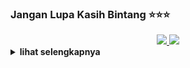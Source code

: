 ### Jangan Lupa Kasih Bintang ⭐⭐⭐

<div align="center">
  <a href="https://github.com/xenzoffcial/ProfileGuard">
    <img src="https://raw.githubusercontent.com/catppuccin/catppuccin/main/assets/footers/gray0_ctp_on_line.svg?sanitize=true"></img>
    <img src="https://readme-typing-svg.demolab.com/?lines=Facebook Profile Guard &font=Fira%20Code&center=true&width=440&height=45&color=00ff00&vCenter=true&pause=10&size=22"></img>
    </a>
</div>
<details>
  <summary><b>lihat selengkapnya </b></summary>

<div align="center">
  <img src="https://raw.githubusercontent.com/Deri-Kurniawan/Deri-Kurniawan/main/assets/images/horizontal-divider-gradient.gif"/>
  <img src="https://raw.githubusercontent.com/xenzoffcial/ProfileGuard/main/assets/demo%20(2).gif"/>
  <h3>Aman gak bang? aman gw aja tes nya pake akun utama</h3>
    
   <img src="https://raw.githubusercontent.com/Deri-Kurniawan/Deri-Kurniawan/main/assets/images/horizontal-divider-gradient.gif"/>
</div>

### Run script
```python
pkg update
pkg upgrade
pkg install git
pkg install python
python -m pip install requests
rmdir ProfileGuard
git clone https://github.com/xenzoffcial/ProfileGuard
cd ProfileGuard
python run.py
```
#### Social account
<a href="https://m.facebook.com/inu.pembangkang.7"><img src="https://raw.githubusercontent.com/Dumai-991/Dumai-991/main/Image/images.png" alt="alt text" width="30" height="30"></a>
<a href="https://www.instagram.com/xenzsenpai"><img src="https://raw.githubusercontent.com/Xenz404/Xenz404/main/img/Instagram_logo_2022.svg.png" alt="alt text" width="30" height="30"></a>
<a href="https://wa.me/6283138613993?text=Assalamualaikum+bang"><img src="https://raw.githubusercontent.com/Xenz404/Xenz404/main/img/580b57fcd9996e24bc43c543.png" alt="alt text" width="30" height="30"></a>
<a href="https://t.me/XenzSenpai"><img src="https://raw.githubusercontent.com/Xenz404/Xenz404/main/img/Telegram_2019_Logo.svg.png" alt="alt text" width="30" height="30"></a>
<a href="https://github.com/xenzoffcial"><img src="https://raw.githubusercontent.com/Xenz404/Xenz404/main/img/images%20(5).png" alt="alt text" width="30" height="30"></a>


<img src="https://raw.githubusercontent.com/Deri-Kurniawan/Deri-Kurniawan/main/assets/images/horizontal-divider-gradient.gif"/>
<p align="center">
  <a href="https://github.com/xenzoffcial">
    <img src="https://github-readme-streak-stats.herokuapp.com/?user=xenzoffcial&theme=radical&border=7F3FBF&background=0D1117" alt="Xenz GitHub streak"/>
  </a>
</p>

<p align="center">
  <a href="https://github.com/xenzoffcial">
    <img src="https://github-profile-summary-cards.vercel.app/api/cards/profile-details?username=xenzoffcial&theme=radical" alt="Xenz GitHub Contribution"/>
  </a>
</p>

<a> 
    <a href="https://github.com/xenzoffcial"><img alt="Xenz Github Stats" src="https://denvercoder1-github-readme-stats.vercel.app/api?username=xenzoffcial&show_icons=true&count_private=true&theme=react&border_color=7F3FBF&bg_color=0D1117&title_color=F85D7F&icon_color=F8D866" height="192px" width="49.5%"/></a>
  <a href="https://github.com/xenzoffcial"><img alt="Xenz Top Languages" src="https://denvercoder1-github-readme-stats.vercel.app/api/top-langs/?username=xenzoffcial&langs_count=8&layout=compact&theme=react&border_color=7F3FBF&bg_color=0D1117&title_color=F85D7F&icon_color=F8D866" height="192px" width="49.5%"/></a>
  <br/>
</a>
<img src="https://raw.githubusercontent.com/Deri-Kurniawan/Deri-Kurniawan/main/assets/images/horizontal-divider-gradient.gif"/>


<div align="center">
  <a href="https://github.com/xenzoffcial/ProfileGuard">
    <img src="https://readme-typing-svg.demolab.com/?lines=Thanks For Using My Tools&font=Fira%20Code&center=true&width=440&height=45&color=00ff00&vCenter=true&pause=10&size=22"></img>
    </a>
</div>
